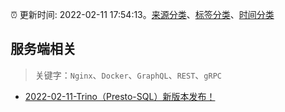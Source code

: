 :alarm_clock: 更新时间: 2022-02-11 17:54:13。[来源分类](../README.md)、[标签分类](../TAGS.md)、[时间分类](../TIMELINE.md)

## 服务端相关


> 关键字：`Nginx`、`Docker`、`GraphQL`、`REST`、`gRPC`



- [2022-02-11-Trino（Presto-SQL）新版本发布！](https://toutiao.io/k/v03xfke) 